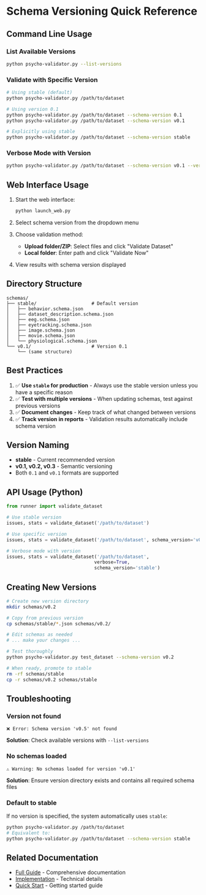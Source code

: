 # Schema Versioning Quick Reference

## Command Line Usage

### List Available Versions
```bash
python psycho-validator.py --list-versions
```

### Validate with Specific Version
```bash
# Using stable (default)
python psycho-validator.py /path/to/dataset

# Using version 0.1
python psycho-validator.py /path/to/dataset --schema-version 0.1
python psycho-validator.py /path/to/dataset --schema-version v0.1

# Explicitly using stable
python psycho-validator.py /path/to/dataset --schema-version stable
```

### Verbose Mode with Version
```bash
python psycho-validator.py /path/to/dataset --schema-version v0.1 --verbose
```

## Web Interface Usage

1. Start the web interface:
   ```bash
   python launch_web.py
   ```

2. Select schema version from the dropdown menu

3. Choose validation method:
   - **Upload folder/ZIP**: Select files and click "Validate Dataset"
   - **Local folder**: Enter path and click "Validate Now"

4. View results with schema version displayed

## Directory Structure

```
schemas/
├── stable/                    # Default version
│   ├── behavior.schema.json
│   ├── dataset_description.schema.json
│   ├── eeg.schema.json
│   ├── eyetracking.schema.json
│   ├── image.schema.json
│   ├── movie.schema.json
│   └── physiological.schema.json
└── v0.1/                      # Version 0.1
    └── (same structure)
```

## Best Practices

1. ✅ **Use `stable` for production** - Always use the stable version unless you have a specific reason
2. ✅ **Test with multiple versions** - When updating schemas, test against previous versions
3. ✅ **Document changes** - Keep track of what changed between versions
4. ✅ **Track version in reports** - Validation results automatically include schema version

## Version Naming

- **stable** - Current recommended version
- **v0.1, v0.2, v0.3** - Semantic versioning
- Both `0.1` and `v0.1` formats are supported

## API Usage (Python)

```python
from runner import validate_dataset

# Use stable version
issues, stats = validate_dataset('/path/to/dataset')

# Use specific version
issues, stats = validate_dataset('/path/to/dataset', schema_version='v0.1')

# Verbose mode with version
issues, stats = validate_dataset('/path/to/dataset', 
                                verbose=True, 
                                schema_version='stable')
```

## Creating New Versions

```bash
# Create new version directory
mkdir schemas/v0.2

# Copy from previous version
cp schemas/stable/*.json schemas/v0.2/

# Edit schemas as needed
# ... make your changes ...

# Test thoroughly
python psycho-validator.py test_dataset --schema-version v0.2

# When ready, promote to stable
rm -rf schemas/stable
cp -r schemas/v0.2 schemas/stable
```

## Troubleshooting

### Version not found
```
❌ Error: Schema version 'v0.5' not found
```
**Solution**: Check available versions with `--list-versions`

### No schemas loaded
```
⚠️ Warning: No schemas loaded for version 'v0.1'
```
**Solution**: Ensure version directory exists and contains all required schema files

### Default to stable
If no version is specified, the system automatically uses `stable`:
```bash
python psycho-validator.py /path/to/dataset
# Equivalent to:
python psycho-validator.py /path/to/dataset --schema-version stable
```

## Related Documentation

- [Full Guide](SCHEMA_VERSIONING_GUIDE.md) - Comprehensive documentation
- [Implementation](SCHEMA_VERSIONING_IMPLEMENTATION.md) - Technical details
- [Quick Start](QUICK_START.md) - Getting started guide
